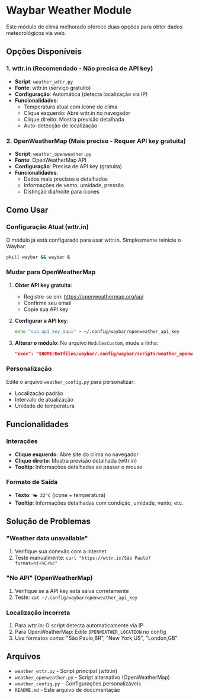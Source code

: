 # Waybar Weather Module

Este módulo de clima melhorado oferece duas opções para obter dados meteorológicos via web.

## Opções Disponíveis

### 1. wttr.in (Recomendado - Não precisa de API key)
- **Script**: `weather_wttr.py`
- **Fonte**: wttr.in (serviço gratuito)
- **Configuração**: Automática (detecta localização via IP)
- **Funcionalidades**:
  - Temperatura atual com ícone do clima
  - Clique esquerdo: Abre wttr.in no navegador
  - Clique direito: Mostra previsão detalhada
  - Auto-detecção de localização

### 2. OpenWeatherMap (Mais preciso - Requer API key gratuita)
- **Script**: `weather_openweather.py`
- **Fonte**: OpenWeatherMap API
- **Configuração**: Precisa de API key (gratuita)
- **Funcionalidades**:
  - Dados mais precisos e detalhados
  - Informações de vento, umidade, pressão
  - Distinção dia/noite para ícones

## Como Usar

### Configuração Atual (wttr.in)
O módulo já está configurado para usar wttr.in. Simplesmente reinicie o Waybar:
```bash
pkill waybar && waybar &
```

### Mudar para OpenWeatherMap
1. **Obter API key gratuita**:
   - Registre-se em: https://openweathermap.org/api
   - Confirme seu email
   - Copie sua API key

2. **Configurar a API key**:
   ```bash
   echo "sua_api_key_aqui" > ~/.config/waybar/openweather_api_key
   ```

3. **Alterar o módulo**:
   No arquivo `ModulesCustom`, mude a linha:
   ```json
   "exec": "$HOME/Dotfiles/waybar/.config/waybar/scripts/weather_openweather.py",
   ```

### Personalização
Edite o arquivo `weather_config.py` para personalizar:
- Localização padrão
- Intervalo de atualização
- Unidade de temperatura

## Funcionalidades

### Interações
- **Clique esquerdo**: Abre site do clima no navegador
- **Clique direito**: Mostra previsão detalhada (wttr.in)
- **Tooltip**: Informações detalhadas ao passar o mouse

### Formato de Saída
- **Texto**: `🌤️ 22°C` (ícone + temperatura)
- **Tooltip**: Informações detalhadas com condição, umidade, vento, etc.

## Solução de Problemas

### "Weather data unavailable"
1. Verifique sua conexão com a internet
2. Teste manualmente: `curl "https://wttr.in/São Paulo?format=%t+%C+%c"`

### "No API" (OpenWeatherMap)
1. Verifique se a API key está salva corretamente
2. Teste: `cat ~/.config/waybar/openweather_api_key`

### Localização incorreta
1. Para wttr.in: O script detecta automaticamente via IP
2. Para OpenWeatherMap: Edite `OPENWEATHER_LOCATION` no config
3. Use formatos como: "São Paulo,BR", "New York,US", "London,GB"

## Arquivos

- `weather_wttr.py` - Script principal (wttr.in)
- `weather_openweather.py` - Script alternativo (OpenWeatherMap)
- `weather_config.py` - Configurações personalizáveis
- `README.md` - Este arquivo de documentação